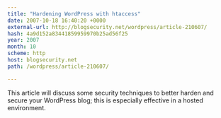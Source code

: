 ```yaml
---
title: "Hardening WordPress with htaccess"
date: 2007-10-18 16:40:20 +0000
external-url: http://blogsecurity.net/wordpress/article-210607/
hash: 4a9d152a83441859959970b25ad56f25
year: 2007
month: 10
scheme: http
host: blogsecurity.net
path: /wordpress/article-210607/

---
```


This article will discuss some security techniques to better harden and secure your WordPress blog; this is especially effective in a hosted environment.

